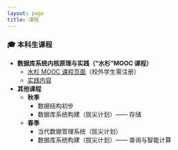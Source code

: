 ```yaml
---
layout: page
title: 课程
---
```


<div class="content-card">
  <h3>🎓 本科生课程</h3>
  <ul class="item-list">
    <li>
      <strong>数据库系统内核原理与实践（“水杉”MOOC 课程）</strong>
      <ul>
        <li><a href="https://www.shuishan.net.cn/home#/Course/CourseDetail?courseId=1888745117930643457">水杉 MOOC 课程页面</a>（校外学生需注册）</li>
        <li><a href="https://oceanbase.github.io/miniob/db_course_lab/cloudlab_setup/">实践内容</a></li>
      </ul>
    </li>
    <li>
      <strong>其他课程</strong>
      <ul>
        <li>
          <strong>秋季</strong>
          <ul>
            <li>数据结构初步</li>
            <li>数据库系统构建（拔尖计划）—— 存储</li>
          </ul>
        </li>
        <li>
          <strong>春季</strong>
          <ul>
            <li>当代数据管理系统（拔尖计划）</li>
            <li>数据库系统构建（拔尖计划）—— 查询与智能计算</li>
          </ul>
        </li>
      </ul>
    </li>
  </ul>
</div>